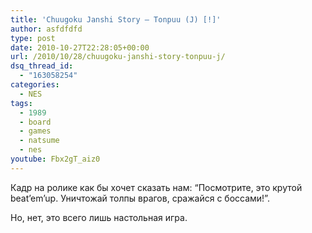 ```yaml
---
title: 'Chuugoku Janshi Story – Tonpuu (J) [!]'
author: asfdfdfd
type: post
date: 2010-10-27T22:28:05+00:00
url: /2010/10/28/chuugoku-janshi-story-tonpuu-j/
dsq_thread_id:
  - "163058254"
categories:
  - NES
tags:
  - 1989
  - board
  - games
  - natsume
  - nes
youtube: Fbx2gT_aiz0
---
```

Кадр на ролике как бы хочет сказать нам: “Посмотрите, это крутой beat’em’up. Уничтожай толпы врагов, сражайся с боссами!”.

Но, нет, это всего лишь настольная игра.